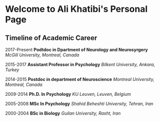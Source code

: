 # Welcome to Ali Khatibi's Personal Page
## Timeline of Academic Career

2017-Present **Podtdoc in Dpartment of Neurology and Neurosyrgery** _McGill University, Montreal, Canada_

2015-2017 **Assistant Professor in Psychology** _Bilkent University, Ankara, Turkey_

2014-2015 **Postdoc in department of Neuroscience** _Montreal University, Montreal, Canada_ 

2009-2014 **Ph.D. In Psychology** _KU Leuven, Leuven, Belgium_

2005-2008 **MSc In Psychology** _Shahid Beheshti University, Tehran, Iran_

2000-2004 **BSc in Biology** _Guilan University, Rasht, Iran_


